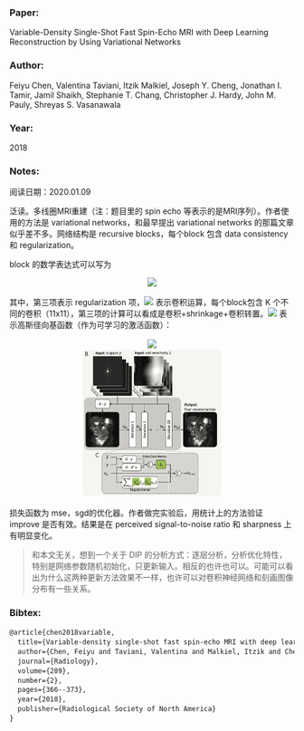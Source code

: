 ### Paper:

Variable-Density Single-Shot Fast Spin-Echo MRI with Deep Learning Reconstruction by Using Variational Networks

### Author:

Feiyu Chen, Valentina Taviani, Itzik Malkiel, Joseph Y. Cheng,  Jonathan I. Tamir, Jamil Shaikh, Stephanie T. Chang, Christopher J. Hardy, John M. Pauly, Shreyas S. Vasanawala

### Year:

2018

### Notes:

阅读日期：2020.01.09

泛读。多线圈MRI重建（注：题目里的 spin echo 等表示的是MRI序列）。作者使用的方法是 variational networks，和最早提出 variational networks 的那篇文章似乎差不多。网络结构是 recursive blocks，每个block 包含 data consistency 和 regularization。

block 的数学表达式可以写为

<div align=center>
    <img src="http://latex.codecogs.com/svg.latex? u_{t+1}=u_{t}-\lambda_{t} A\left(A^{*} u_{t}-y\right)-\sum_{i=1}^{K} k_{i, t}^{\top} f_{i, t}\left(k_{i, t} u_{t}\right)"  border="0"/>
</div>

其中，第三项表示 regularization 项，<img src="http://latex.codecogs.com/svg.latex? k_{i,t}"> 表示卷积运算，每个block包含 K 个不同的卷积（11x11），第三项的计算可以看成是卷积+shrinkage+卷积转置。<img src="http://latex.codecogs.com/svg.latex? f_{i,t}"> 表示高斯径向基函数（作为可学习的激活函数）：

<div align=center>
    <img src="http://latex.codecogs.com/svg.latex?f_{i, t}(x)=\sum_{j=1}^{N} w_{i, t, j} \exp \left(-\frac{\left(x-\mu_{j}\right)^{2}}{2 \sigma^{2}}\right)" border="0" align="center"/>
</div>

<div align=center>
    <img src="https://raw.githubusercontent.com/Theodore-PKU/pictures/master/%E6%88%AA%E5%B1%8F2020-01-09%E4%B8%8B%E5%8D%881.43.24.png" width="50%" />
</div>

损失函数为 mse，sgd的优化器。作者做完实验后，用统计上的方法验证 improve 是否有效。结果是在 perceived signal-to-noise ratio 和 sharpness 上有明显变化。

> 和本文无关，想到一个关于 DIP 的分析方式：逐层分析，分析优化特性，特别是网络参数随机初始化，只更新输入。相反的也许也可以。可能可以看出为什么这两种更新方法效果不一样，也许可以对卷积神经网络和刻画图像分布有一些关系。

### Bibtex:

```latex
@article{chen2018variable,
  title={Variable-density single-shot fast spin-echo MRI with deep learning reconstruction by using variational networks},
  author={Chen, Feiyu and Taviani, Valentina and Malkiel, Itzik and Cheng, Joseph Y and Tamir, Jonathan I and Shaikh, Jamil and Chang, Stephanie T and Hardy, Christopher J and Pauly, John M and Vasanawala, Shreyas S},
  journal={Radiology},
  volume={289},
  number={2},
  pages={366--373},
  year={2018},
  publisher={Radiological Society of North America}
}
```